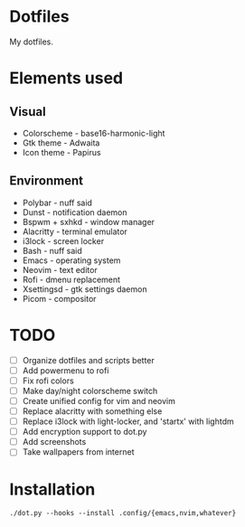 # Dotfiles
My dotfiles.

# Elements used
## Visual
* Colorscheme - base16-harmonic-light
* Gtk theme - Adwaita
* Icon theme - Papirus

## Environment
* Polybar - nuff said
* Dunst   - notification daemon
* Bspwm + sxhkd   - window manager
* Alacritty - terminal emulator
* i3lock - screen locker
* Bash - nuff said
* Emacs - operating system
* Neovim - text editor
* Rofi - dmenu replacement
* Xsettingsd - gtk settings daemon
* Picom - compositor

# TODO
- [ ] Organize dotfiles and scripts better
- [ ] Add powermenu to rofi
- [ ] Fix rofi colors
- [ ] Make day/night colorscheme switch
- [ ] Create unified config for vim and neovim
- [ ] Replace alacritty with something else
- [ ] Replace i3lock with light-locker, and 'startx' with lightdm
- [ ] Add encryption support to dot.py
- [ ] Add screenshots
- [ ] Take wallpapers from internet

# Installation
```shell
./dot.py --hooks --install .config/{emacs,nvim,whatever}
```
